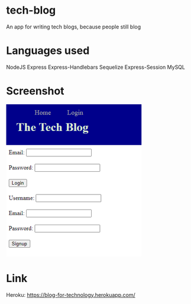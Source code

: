# tech-blog
An app for writing tech blogs, because people still blog

# Languages used
NodeJS
Express
Express-Handlebars
Sequelize
Express-Session
MySQL

# Screenshot
![screenshot](./assets/147842583-56232421-042b-436e-9662-fade356bba4e.png)

# Link
Heroku: https://blog-for-technology.herokuapp.com/
